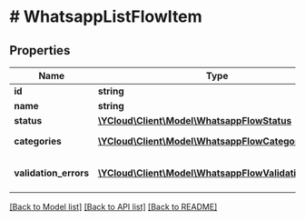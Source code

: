 # # WhatsappListFlowItem

## Properties

Name | Type | Description | Notes
------------ | ------------- | ------------- | -------------
**id** | **string** | Flow ID. | [optional]
**name** | **string** | Flow name. | [optional]
**status** | [**\YCloud\Client\Model\WhatsappFlowStatus**](WhatsappFlowStatus.md) |  | [optional]
**categories** | [**\YCloud\Client\Model\WhatsappFlowCategory[]**](WhatsappFlowCategory.md) | Flow categories. | [optional]
**validation_errors** | [**\YCloud\Client\Model\WhatsappFlowValidationError[]**](WhatsappFlowValidationError.md) | List of validation errors. | [optional]

[[Back to Model list]](../../README.md#models) [[Back to API list]](../../README.md#endpoints) [[Back to README]](../../README.md)
